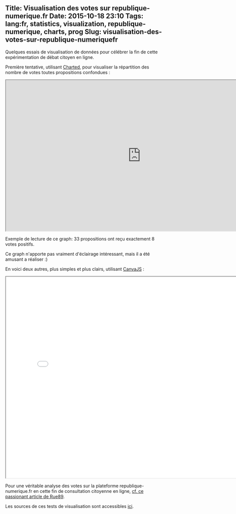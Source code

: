 Title: Visualisation des votes sur republique-numerique.fr
Date: 2015-10-18 23:10
Tags: lang:fr, statistics, visualization, republique-numerique, charts, prog
Slug: visualisation-des-votes-sur-republique-numeriquefr
---
Quelques essais de visualisation de données pour célébrer la fin de cette expérimentation de débat citoyen en ligne.

Première tentative, utilisant [Charted](//www.charted.co), pour visualiser la répartition des nombre de votes toutes propositions confondues :

<iframe width="853" height="480" src="https://www.charted.co/?%7B%22dataUrl%22%3A%22http%3A%2F%2Fchezsoi.org%2Flucas%2Frepublique-numerique%2Fvotes_counts_frequencies_histogram.csv%22%2C%22seriesNames%22%3A%7B%221%22%3A%22freq_no%22%7D%2C%22charts%22%3A%5B%7B%22type%22%3A%22line%22%2C%22rounding%22%3A%22off%22%2C%22title%22%3A%22Positive%2FNegative%2FReserved%20votes%20count%20frequencies%20distribution%22%2C%22note%22%3A%22Data%20from%20republique-numerique.fr%20on%202015%2F10%2F18%20at%20midnight%22%7D%5D%7D" allowfullscreen></iframe>

Exemple de lecture de ce graph: 33 propositions ont reçu exactement 8 votes positifs.

Ce graph n'apporte pas vraiment d'éclairage intéressant, mais il a été amusant a réaliser :)

En voici deux autres, plus simples et plus clairs, utilisant [CanvaJS](http://canvasjs.com/) :

<iframe width="800" height="640" src="/lucas/republique-numerique/arguments_counts.html" allowfullscreen></iframe>

Pour une véritable analyse des votes sur la plateforme republique-numerique.fr en cette fin de consultation citoyenne en ligne, [cf. ce passionant article de Rue89](http://rue89.nouvelobs.com/2015/10/18/loi-numerique-dernier-jour-sursaut-lobbys-261722).

Les sources de ces tests de visualisation sont accessibles [ici](//github.com/Lucas-C/republique-numerique-stats).
